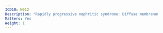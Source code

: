 ```yaml
---
ICD10: N012
Description: "Rapidly progressive nephritic syndrome: Diffuse membranous glomerulonephritis"
Matters: Yes
Weight: 1
---
```


